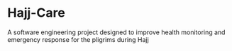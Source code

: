 # Hajj-Care
A software engineering project designed to improve health monitoring and emergency response for the pligrims during Hajj
